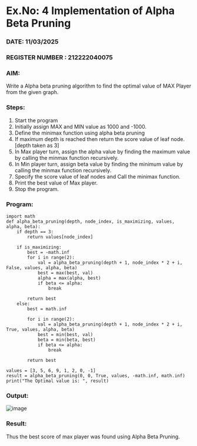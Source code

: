 # Ex.No: 4   Implementation of Alpha Beta Pruning 
### DATE: 11/03/2025                                                            
### REGISTER NUMBER : 212222040075
### AIM: 
Write a Alpha beta pruning algorithm to find the optimal value of MAX Player from the given graph.
### Steps:
1. Start the program
2. Initially  assign MAX and MIN value as 1000 and -1000.
3.  Define the minimax function  using alpha beta pruning
4.  If maximum depth is reached then return the score value of leaf node. [depth taken as 3]
5.  In Max player turn, assign the alpha value by finding the maximum value by calling the minmax function recursively.
6.  In Min player turn, assign beta value by finding the minimum value by calling the minmax function recursively.
7.  Specify the score value of leaf nodes and Call the minimax function.
8.  Print the best value of Max player.
9.  Stop the program. 

### Program:
```
import math
def alpha_beta_pruning(depth, node_index, is_maximizing, values, alpha, beta):
    if depth == 3:
        return values[node_index]
    
    if is_maximizing:
        best = -math.inf
        for i in range(2):
            val = alpha_beta_pruning(depth + 1, node_index * 2 + i, False, values, alpha, beta)
            best = max(best, val)
            alpha = max(alpha, best)
            if beta <= alpha:
                break
        
        return best
    else:
        best = math.inf
        
        for i in range(2):
            val = alpha_beta_pruning(depth + 1, node_index * 2 + i, True, values, alpha, beta)
            best = min(best, val)
            beta = min(beta, best)
            if beta <= alpha:
                break

        return best
    
values = [3, 5, 6, 9, 1, 2, 0, -1]  
result = alpha_beta_pruning(0, 0, True, values, -math.inf, math.inf)
print("The Optimal value is: ", result)
```
### Output:

![image](https://github.com/user-attachments/assets/f293a5ea-3391-45e3-80d0-6586e29cab3d)

### Result:
Thus the best score of max player was found using Alpha Beta Pruning.
